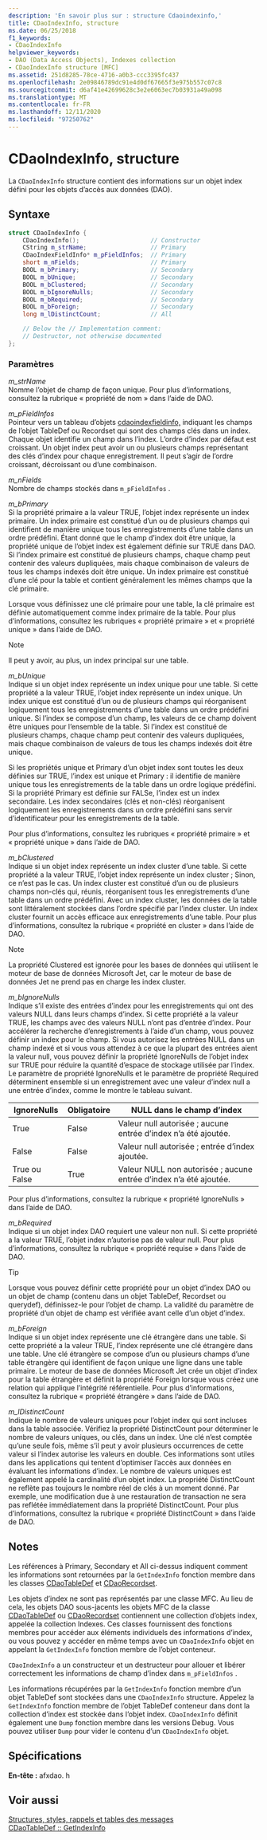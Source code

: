 ```yaml
---
description: 'En savoir plus sur : structure Cdaoindexinfo,'
title: CDaoIndexInfo, structure
ms.date: 06/25/2018
f1_keywords:
- CDaoIndexInfo
helpviewer_keywords:
- DAO (Data Access Objects), Indexes collection
- CDaoIndexInfo structure [MFC]
ms.assetid: 251d8285-78ce-4716-a0b3-ccc3395fc437
ms.openlocfilehash: 2e09846789dc91e4d0df67665f3e975b557c07c8
ms.sourcegitcommit: d6af41e42699628c3e2e6063ec7b03931a49a098
ms.translationtype: MT
ms.contentlocale: fr-FR
ms.lasthandoff: 12/11/2020
ms.locfileid: "97250762"
---
```

# <a name="cdaoindexinfo-structure"></a>CDaoIndexInfo, structure

La `CDaoIndexInfo` structure contient des informations sur un objet index défini pour les objets d’accès aux données (DAO).

## <a name="syntax"></a>Syntaxe

```cpp
struct CDaoIndexInfo {
    CDaoIndexInfo();                    // Constructor
    CString m_strName;                  // Primary
    CDaoIndexFieldInfo* m_pFieldInfos;  // Primary
    short m_nFields;                    // Primary
    BOOL m_bPrimary;                    // Secondary
    BOOL m_bUnique;                     // Secondary
    BOOL m_bClustered;                  // Secondary
    BOOL m_bIgnoreNulls;                // Secondary
    BOOL m_bRequired;                   // Secondary
    BOOL m_bForeign;                    // Secondary
    long m_lDistinctCount;              // All

    // Below the // Implementation comment:
    // Destructor, not otherwise documented
};
```

### <a name="parameters"></a>Paramètres

*m_strName*<br/>
Nomme l’objet de champ de façon unique. Pour plus d’informations, consultez la rubrique « propriété de nom » dans l’aide de DAO.

*m_pFieldInfos*<br/>
Pointeur vers un tableau d’objets [cdaoindexfieldinfo,](../../mfc/reference/cdaoindexfieldinfo-structure.md) indiquant les champs de l’objet TableDef ou Recordset qui sont des champs clés dans un index. Chaque objet identifie un champ dans l’index. L’ordre d’index par défaut est croissant. Un objet index peut avoir un ou plusieurs champs représentant des clés d’index pour chaque enregistrement. Il peut s’agir de l’ordre croissant, décroissant ou d’une combinaison.

*m_nFields*<br/>
Nombre de champs stockés dans `m_pFieldInfos` .

*m_bPrimary*<br/>
Si la propriété primaire a la valeur TRUE, l’objet index représente un index primaire. Un index primaire est constitué d’un ou de plusieurs champs qui identifient de manière unique tous les enregistrements d’une table dans un ordre prédéfini. Étant donné que le champ d’index doit être unique, la propriété unique de l’objet index est également définie sur TRUE dans DAO. Si l’index primaire est constitué de plusieurs champs, chaque champ peut contenir des valeurs dupliquées, mais chaque combinaison de valeurs de tous les champs indexés doit être unique. Un index primaire est constitué d’une clé pour la table et contient généralement les mêmes champs que la clé primaire.

Lorsque vous définissez une clé primaire pour une table, la clé primaire est définie automatiquement comme index primaire de la table. Pour plus d’informations, consultez les rubriques « propriété primaire » et « propriété unique » dans l’aide de DAO.

> [!NOTE]
> Il peut y avoir, au plus, un index principal sur une table.

*m_bUnique*<br/>
Indique si un objet index représente un index unique pour une table. Si cette propriété a la valeur TRUE, l’objet index représente un index unique. Un index unique est constitué d’un ou de plusieurs champs qui réorganisent logiquement tous les enregistrements d’une table dans un ordre prédéfini unique. Si l’index se compose d’un champ, les valeurs de ce champ doivent être uniques pour l’ensemble de la table. Si l’index est constitué de plusieurs champs, chaque champ peut contenir des valeurs dupliquées, mais chaque combinaison de valeurs de tous les champs indexés doit être unique.

Si les propriétés unique et Primary d’un objet index sont toutes les deux définies sur TRUE, l’index est unique et Primary : il identifie de manière unique tous les enregistrements de la table dans un ordre logique prédéfini. Si la propriété Primary est définie sur FALSe, l’index est un index secondaire. Les index secondaires (clés et non-clés) réorganisent logiquement les enregistrements dans un ordre prédéfini sans servir d’identificateur pour les enregistrements de la table.

Pour plus d’informations, consultez les rubriques « propriété primaire » et « propriété unique » dans l’aide de DAO.

*m_bClustered*<br/>
Indique si un objet index représente un index cluster d’une table. Si cette propriété a la valeur TRUE, l’objet index représente un index cluster ; Sinon, ce n’est pas le cas. Un index cluster est constitué d’un ou de plusieurs champs non-clés qui, réunis, réorganisent tous les enregistrements d’une table dans un ordre prédéfini. Avec un index cluster, les données de la table sont littéralement stockées dans l’ordre spécifié par l’index cluster. Un index cluster fournit un accès efficace aux enregistrements d’une table. Pour plus d’informations, consultez la rubrique « propriété en cluster » dans l’aide de DAO.

> [!NOTE]
> La propriété Clustered est ignorée pour les bases de données qui utilisent le moteur de base de données Microsoft Jet, car le moteur de base de données Jet ne prend pas en charge les index cluster.

*m_bIgnoreNulls*<br/>
Indique s’il existe des entrées d’index pour les enregistrements qui ont des valeurs NULL dans leurs champs d’index. Si cette propriété a la valeur TRUE, les champs avec des valeurs NULL n’ont pas d’entrée d’index. Pour accélérer la recherche d’enregistrements à l’aide d’un champ, vous pouvez définir un index pour le champ. Si vous autorisez les entrées NULL dans un champ indexé et si vous vous attendez à ce que la plupart des entrées aient la valeur null, vous pouvez définir la propriété IgnoreNulls de l’objet index sur TRUE pour réduire la quantité d’espace de stockage utilisée par l’index. Le paramètre de propriété IgnoreNulls et le paramètre de propriété Required déterminent ensemble si un enregistrement avec une valeur d’index null a une entrée d’index, comme le montre le tableau suivant.

|IgnoreNulls|Obligatoire|NULL dans le champ d’index|
|-----------------|--------------|-------------------------|
|True|False|Valeur null autorisée ; aucune entrée d’index n’a été ajoutée.|
|False|False|Valeur null autorisée ; entrée d’index ajoutée.|
|True ou False|True|Valeur NULL non autorisée ; aucune entrée d’index n’a été ajoutée.|

Pour plus d’informations, consultez la rubrique « propriété IgnoreNulls » dans l’aide de DAO.

*m_bRequired*<br/>
Indique si un objet index DAO requiert une valeur non null. Si cette propriété a la valeur TRUE, l’objet index n’autorise pas de valeur null. Pour plus d’informations, consultez la rubrique « propriété requise » dans l’aide de DAO.

> [!TIP]
> Lorsque vous pouvez définir cette propriété pour un objet d’index DAO ou un objet de champ (contenu dans un objet TableDef, Recordset ou querydef), définissez-le pour l’objet de champ. La validité du paramètre de propriété d’un objet de champ est vérifiée avant celle d’un objet d’index.

*m_bForeign*<br/>
Indique si un objet index représente une clé étrangère dans une table. Si cette propriété a la valeur TRUE, l’index représente une clé étrangère dans une table. Une clé étrangère se compose d’un ou plusieurs champs d’une table étrangère qui identifient de façon unique une ligne dans une table primaire. Le moteur de base de données Microsoft Jet crée un objet d’index pour la table étrangère et définit la propriété Foreign lorsque vous créez une relation qui applique l’intégrité référentielle. Pour plus d’informations, consultez la rubrique « propriété étrangère » dans l’aide de DAO.

*m_lDistinctCount*<br/>
Indique le nombre de valeurs uniques pour l’objet index qui sont incluses dans la table associée. Vérifiez la propriété DistinctCount pour déterminer le nombre de valeurs uniques, ou clés, dans un index. Une clé n’est comptée qu’une seule fois, même s’il peut y avoir plusieurs occurrences de cette valeur si l’index autorise les valeurs en double. Ces informations sont utiles dans les applications qui tentent d’optimiser l’accès aux données en évaluant les informations d’index. Le nombre de valeurs uniques est également appelé la cardinalité d’un objet index. La propriété DistinctCount ne reflète pas toujours le nombre réel de clés à un moment donné. Par exemple, une modification due à une restauration de transaction ne sera pas reflétée immédiatement dans la propriété DistinctCount. Pour plus d’informations, consultez la rubrique « propriété DistinctCount » dans l’aide de DAO.

## <a name="remarks"></a>Notes

Les références à Primary, Secondary et All ci-dessus indiquent comment les informations sont retournées par la `GetIndexInfo` fonction membre dans les classes [CDaoTableDef](../../mfc/reference/cdaotabledef-class.md#getindexinfo) et [CDaoRecordset](../../mfc/reference/cdaorecordset-class.md#getindexinfo).

Les objets d’index ne sont pas représentés par une classe MFC. Au lieu de cela, les objets DAO sous-jacents les objets MFC de la classe [CDaoTableDef](../../mfc/reference/cdaotabledef-class.md) ou [CDaoRecordset](../../mfc/reference/cdaorecordset-class.md) contiennent une collection d’objets index, appelée la collection Indexes. Ces classes fournissent des fonctions membres pour accéder aux éléments individuels des informations d’index, ou vous pouvez y accéder en même temps avec un `CDaoIndexInfo` objet en appelant la `GetIndexInfo` fonction membre de l’objet conteneur.

`CDaoIndexInfo` a un constructeur et un destructeur pour allouer et libérer correctement les informations de champ d’index dans `m_pFieldInfos` .

Les informations récupérées par la `GetIndexInfo` fonction membre d’un objet TableDef sont stockées dans une `CDaoIndexInfo` structure. Appelez la `GetIndexInfo` fonction membre de l’objet TableDef conteneur dans dont la collection d’index est stockée dans l’objet index. `CDaoIndexInfo` définit également une `Dump` fonction membre dans les versions Debug. Vous pouvez utiliser `Dump` pour vider le contenu d’un `CDaoIndexInfo` objet.

## <a name="requirements"></a>Spécifications

**En-tête :** afxdao. h

## <a name="see-also"></a>Voir aussi

[Structures, styles, rappels et tables des messages](../../mfc/reference/structures-styles-callbacks-and-message-maps.md)<br/>
[CDaoTableDef :: GetIndexInfo](../../mfc/reference/cdaotabledef-class.md#getindexinfo)
